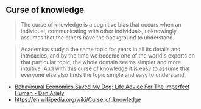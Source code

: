 ## Curse of knowledge

> The curse of knowledge is a cognitive bias that occurs when an individual, communicating with other individuals, unknowingly assumes that the others have the background to understand.  

> Academics study a the same topic for years in all its details and intricacies, and by the time we become one of the world's experts on that particular topic, the whole domain seems simpler and more intuitive. And with this curse of knowledge it is easy to assume that everyone else also finds the topic simple and easy to understand.  

- [Behavioural Economics Saved My Dog: Life Advice For The Imperfect Human - Dan Ariely](https://www.amazon.com.br/Behavioural-Economics-Saved-My-Dog/dp/1780748175)
- https://en.wikipedia.org/wiki/Curse_of_knowledge

